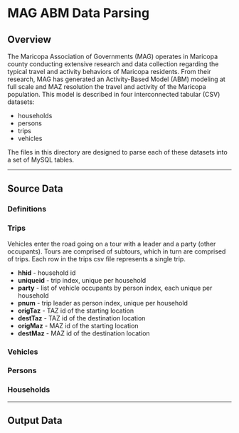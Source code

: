 # MAG ABM Data Parsing

## Overview
The Maricopa Association of Governments (MAG) operates in Maricopa county conducting 
extensive research and data collection regarding the typical travel and activity 
behaviors of Maricopa residents. From their research, MAG has generated an 
Activity-Based Model (ABM) modeling at full scale and MAZ resolution the travel
and activity of the Maricopa population. This model is described in four interconnected 
tabular (CSV) datasets: 

- households 
- persons 
- trips
- vehicles

The files in this directory are designed to parse each of these datasets into a set
of MySQL tables.

---

## Source Data

### **Definitions**

### **Trips**
Vehicles enter the road going on a tour with a leader and a party (other 
occupants). Tours are comprised of subtours, which in turn are comprised of trips. 
Each row in the trips csv file represents a single trip.

- **hhid** - household id 
- **uniqueid** - trip index, unique per household
- **party** - list of vehicle occupants by person index, each unique per household
- **pnum** - trip leader as person index, unique per household
- **origTaz** - TAZ id of the starting location
- **destTaz** - TAZ id of the destination location
- **origMaz** - MAZ id of the starting location
- **destMaz** - MAZ id of the destination location 



### **Vehicles**

### **Persons**

### **Households**

---

## Output Data

